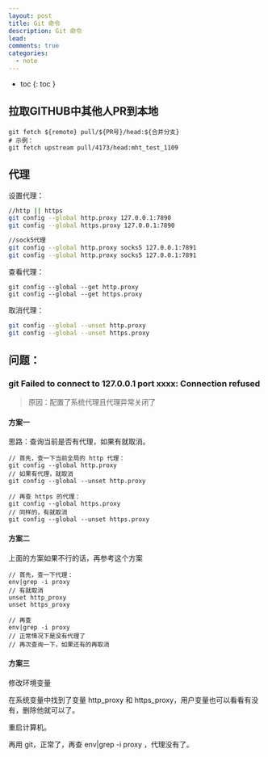 ```yaml
---
layout: post
title: Git 命令
description: Git 命令
lead: 
comments: true
categories: 
  - note
---
```


- toc
{: toc }

## 拉取GITHUB中其他人PR到本地

```shell
git fetch ${remote} pull/${PR号}/head:${合并分支}
# 示例：
git fetch upstream pull/4173/head:mht_test_1109
```



## 代理

设置代理：

```bash
//http || https
git config --global http.proxy 127.0.0.1:7890
git config --global https.proxy 127.0.0.1:7890

//sock5代理
git config --global http.proxy socks5 127.0.0.1:7891
git config --global http.proxy socks5 127.0.0.1:7891
```

查看代理：

```shell
git config --global --get http.proxy
git config --global --get https.proxy
```

取消代理：

```sh
git config --global --unset http.proxy
git config --global --unset https.proxy
```




## 问题：

### git Failed to connect to 127.0.0.1 port xxxx: Connection refused

> 原因：配置了系统代理且代理异常关闭了

#### 方案一

思路：查询当前是否有代理，如果有就取消。

```shell
// 首先，查一下当前全局的 http 代理：
git config --global http.proxy
// 如果有代理，就取消
git config --global --unset http.proxy

// 再查 https 的代理：
git config --global https.proxy
// 同样的，有就取消
git config --global --unset https.proxy
```

#### 方案二

上面的方案如果不行的话，再参考这个方案

```shell
// 首先，查一下代理：
env|grep -i proxy
// 有就取消
unset http_proxy
unset https_proxy

// 再查
env|grep -i proxy
// 正常情况下是没有代理了
// 再次查询一下，如果还有的再取消
```

#### 方案三

修改环境变量

在系统变量中找到了变量 http_proxy 和 https_proxy，用户变量也可以看看有没有，删除他就可以了。 

重启计算机。

再用 git，正常了，再查 env|grep -i proxy ，代理没有了。